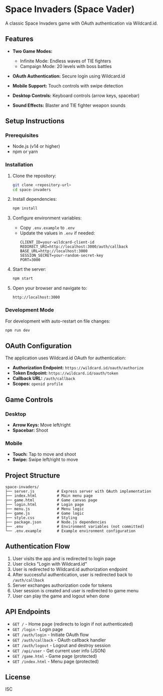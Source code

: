 # Space Invaders (Space Vader)

A classic Space Invaders game with OAuth authentication via Wildcard.id.

## Features

- **Two Game Modes:**
  - Infinite Mode: Endless waves of TIE fighters
  - Campaign Mode: 20 levels with boss battles

- **OAuth Authentication:** Secure login using Wildcard.id
- **Mobile Support:** Touch controls with swipe detection
- **Desktop Controls:** Keyboard controls (arrow keys, spacebar)
- **Sound Effects:** Blaster and TIE fighter weapon sounds

## Setup Instructions

### Prerequisites

- Node.js (v14 or higher)
- npm or yarn

### Installation

1. Clone the repository:
   ```bash
   git clone <repository-url>
   cd space-invaders
   ```

2. Install dependencies:
   ```bash
   npm install
   ```

3. Configure environment variables:
   - Copy `.env.example` to `.env`
   - Update the values in `.env` if needed:
     ```
     CLIENT_ID=your-wildcard-client-id
     REDIRECT_URI=http://localhost:3000/auth/callback
     BASE_URL=http://localhost:3000
     SESSION_SECRET=your-random-secret-key
     PORT=3000
     ```

4. Start the server:
   ```bash
   npm start
   ```

5. Open your browser and navigate to:
   ```
   http://localhost:3000
   ```

### Development Mode

For development with auto-restart on file changes:

```bash
npm run dev
```

## OAuth Configuration

The application uses Wildcard.id OAuth for authentication:

- **Authorization Endpoint:** `https://wildcard.id/oauth/authorize`
- **Token Endpoint:** `https://wildcard.id/oauth/token`
- **Callback URL:** `/auth/callback`
- **Scopes:** `openid profile`

## Game Controls

### Desktop
- **Arrow Keys:** Move left/right
- **Spacebar:** Shoot

### Mobile
- **Touch:** Tap to move and shoot
- **Swipe:** Swipe left/right to move

## Project Structure

```
space-invaders/
├── server.js          # Express server with OAuth implementation
├── index.html         # Main menu page
├── game.html          # Game canvas page
├── login.html         # Login page
├── menu.js            # Menu logic
├── game.js            # Game logic
├── style.css          # Styling
├── package.json       # Node.js dependencies
├── .env               # Environment variables (not committed)
└── .env.example       # Example environment configuration
```

## Authentication Flow

1. User visits the app and is redirected to login page
2. User clicks "Login with Wildcard.id"
3. User is redirected to Wildcard.id authorization endpoint
4. After successful authentication, user is redirected back to `/auth/callback`
5. Server exchanges authorization code for tokens
6. User session is created and user is redirected to game menu
7. User can play the game and logout when done

## API Endpoints

- `GET /` - Home page (redirects to login if not authenticated)
- `GET /login` - Login page
- `GET /auth/login` - Initiate OAuth flow
- `GET /auth/callback` - OAuth callback handler
- `GET /auth/logout` - Logout and destroy session
- `GET /api/user` - Get current user info (JSON)
- `GET /game.html` - Game page (protected)
- `GET /index.html` - Menu page (protected)

## License

ISC
